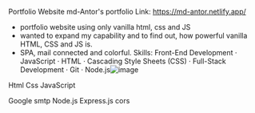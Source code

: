 Portfolio Website
md-Antor's portfolio
Link: https://md-antor.netlify.app/
* portfolio website using only vanilla html, css and JS
* wanted to expand my capability and to find out, how powerful vanilla HTML, CSS and JS is.
* SPA, mail connected and colorful.
Skills: Front-End Development · JavaScript · HTML · Cascading Style Sheets (CSS) · Full-Stack Development · Git · Node.js![image](https://github.com/Antor1155/portfolio/assets/69227191/f038eeeb-100e-44ac-b813-da9d82d3b609)


Html
Css
JavaScript

Google smtp
Node.js
Express.js
cors
